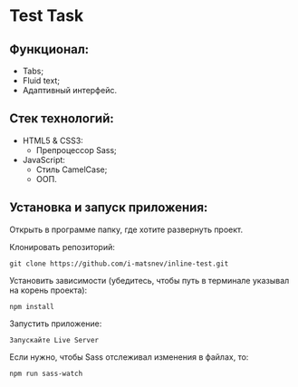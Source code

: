 # Test Task

## Функционал:
- Tabs;
- Fluid text;
- Адаптивный интерфейс.

## Стек технологий:
- HTML5 & CSS3:
  - Препроцессор Sass;
- JavaScript:
  - Стиль CamelCase;
  - ООП.

## Установка и запуск приложения:

Открыть в программе папку, где хотите развернуть проект.

Клонировать репозиторий:

    git clone https://github.com/i-matsnev/inline-test.git

Установить зависимости (убедитесь, чтобы путь в терминале указывал на корень проекта):

    npm install

Запустить приложение:

    Запускайте Live Server

Если нужно, чтобы Sass отслеживал изменения в файлах, то:

    npm run sass-watch
